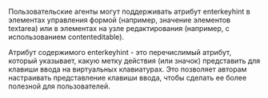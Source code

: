 <p>
	Пользовательские агенты могут поддерживать атрибут <LA>enterkeyhint</LA> в элементах управления формой (например, значение элементов <LE>textarea</LE>) или в элементах на узле редактирования (например, с использованием <LA>contenteditable</LA>).
</p>

<p>
	Атрибут содержимого <LA>enterkeyhint</LA> - это перечислимый атрибут, который указывает, какую метку действия (или значок) представить для клавиши ввода на виртуальных клавиатурах. Это позволяет авторам настраивать представление клавиши ввода, чтобы сделать ее более полезной для пользователей.
</p>





